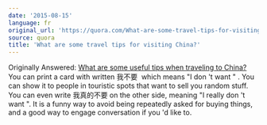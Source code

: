 ```yaml
---
date: '2015-08-15'
language: fr
original_url: 'https://quora.com/What-are-some-travel-tips-for-visiting-China/answer/Clément-Renaud'
source: quora
title: 'What are some travel tips for visiting China?'
---
```


Originally Answered: [What are some useful tips when traveling to
China?](http://quora.com/What-are-some-useful-tips-when-traveling-to-China?no_redirect=1)You
can print a card with written 我不要  which means  "I don 't want " .
You can show it to people in touristic spots that want to sell you
random stuff. You can even write 我真的不要 on the other side, meaning
 "I really don 't want ". It is a funny way to avoid being repeatedly
asked for buying things, and a good way to engage conversation if you 'd
like to.
